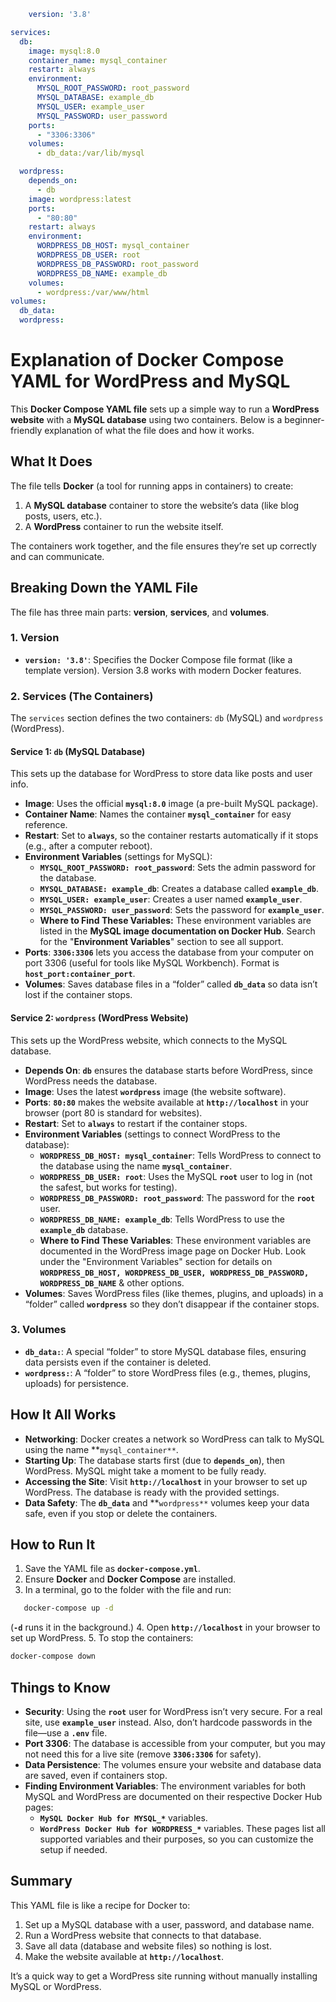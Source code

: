 <!-- @format -->

```yaml
    version: '3.8'

services:
  db:
    image: mysql:8.0
    container_name: mysql_container
    restart: always
    environment:
      MYSQL_ROOT_PASSWORD: root_password
      MYSQL_DATABASE: example_db
      MYSQL_USER: example_user
      MYSQL_PASSWORD: user_password
    ports:
      - "3306:3306"
    volumes:
      - db_data:/var/lib/mysql

  wordpress:
    depends_on:
      - db
    image: wordpress:latest
    ports:
      - "80:80"
    restart: always
    environment:
      WORDPRESS_DB_HOST: mysql_container
      WORDPRESS_DB_USER: root
      WORDPRESS_DB_PASSWORD: root_password
      WORDPRESS_DB_NAME: example_db
    volumes:
      - wordpress:/var/www/html
volumes:
  db_data:
  wordpress:
```

# Explanation of Docker Compose YAML for WordPress and MySQL

This **Docker Compose YAML file** sets up a simple way to run a **WordPress website** with a **MySQL database** using two containers. Below is a beginner-friendly explanation of what the file does and how it works.

## What It Does

The file tells **Docker** (a tool for running apps in containers) to create:

1. A **MySQL database** container to store the website’s data (like blog posts, users, etc.).
2. A **WordPress** container to run the website itself.

The containers work together, and the file ensures they’re set up correctly and can communicate.

## Breaking Down the YAML File

The file has three main parts: **version**, **services**, and **volumes**.

### 1. Version

- **`version: '3.8'`**: Specifies the Docker Compose file format (like a template version). Version 3.8 works with modern Docker features.

### 2. Services (The Containers)

The `services` section defines the two containers: `db` (MySQL) and `wordpress` (WordPress).

#### Service 1: `db` (MySQL Database)

This sets up the database for WordPress to store data like posts and user info.

- **Image**: Uses the official **`mysql:8.0`** image (a pre-built MySQL package).
- **Container Name**: Names the container **`mysql_container`** for easy reference.
- **Restart**: Set to **`always`**, so the container restarts automatically if it stops (e.g., after a computer reboot).
- **Environment Variables** (settings for MySQL):
  - **`MYSQL_ROOT_PASSWORD: root_password`**: Sets the admin password for the database.
  - **`MYSQL_DATABASE: example_db`**: Creates a database called **`example_db`**.
  - **`MYSQL_USER: example_user`**: Creates a user named **`example_user`**.
  - **`MYSQL_PASSWORD: user_password`**: Sets the password for **`example_user`**.
  - **Where to Find These Variables:** These environment variables are listed in the **MySQL image documentation on Docker Hub**. Search for the "**Environment Variables**" section to see all support.
- **Ports**: **`3306:3306`** lets you access the database from your computer on port 3306 (useful for tools like MySQL Workbench). Format is **`host_port:container_port`**.
- **Volumes**: Saves database files in a “folder” called **`db_data`** so data isn’t lost if the container stops.

#### Service 2: **`wordpress`** (WordPress Website)

This sets up the WordPress website, which connects to the MySQL database.

- **Depends On**: **`db`** ensures the database starts before WordPress, since WordPress needs the database.
- **Image**: Uses the latest **`wordpress`** image (the website software).
- **Ports**: **`80:80`** makes the website available at **`http://localhost`** in your browser (port 80 is standard for websites).
- **Restart**: Set to **`always`** to restart if the container stops.
- **Environment Variables** (settings to connect WordPress to the database):
  - **`WORDPRESS_DB_HOST: mysql_container`**: Tells WordPress to connect to the database using the name **`mysql_container`**.
  - **`WORDPRESS_DB_USER: root`**: Uses the MySQL **`root`** user to log in (not the safest, but works for testing).
  - **`WORDPRESS_DB_PASSWORD: root_password`**: The password for the **`root`** user.
  - **`WORDPRESS_DB_NAME: example_db`**: Tells WordPress to use the **`example_db`** database.
  - **Where to Find These Variables**: These environment variables are documented in the WordPress image page on Docker Hub. Look under the "Environment Variables" section for details on **`WORDPRESS_DB_HOST, WORDPRESS_DB_USER, WORDPRESS_DB_PASSWORD, WORDPRESS_DB_NAME`** & other options.
- **Volumes**: Saves WordPress files (like themes, plugins, and uploads) in a “folder” called **`wordpress`** so they don’t disappear if the container stops.

### 3. Volumes

- **`db_data:`**: A special “folder” to store MySQL database files, ensuring data persists even if the container is deleted.
- **`wordpress:`**: A “folder” to store WordPress files (e.g., themes, plugins, uploads) for persistence.

## How It All Works

- **Networking**: Docker creates a network so WordPress can talk to MySQL using the name **`mysql_container**`.
- **Starting Up**: The database starts first (due to **`depends_on`**), then WordPress. MySQL might take a moment to be fully ready.
- **Accessing the Site**: Visit **`http://localhost`** in your browser to set up WordPress. The database is ready with the provided settings.
- **Data Safety**: The **`db_data`** and **`wordpress**` volumes keep your data safe, even if you stop or delete the containers.

## How to Run It

1. Save the YAML file as **`docker-compose.yml`**.
2. Ensure **Docker** and **Docker Compose** are installed.
3. In a terminal, go to the folder with the file and run:

```bash
   docker-compose up -d
```

(**`-d`** runs it in the background.) 4. Open **`http://localhost`** in your browser to set up WordPress. 5. To stop the containers:

```bash
docker-compose down
```

## Things to Know

- **Security**: Using the **`root`** user for WordPress isn’t very secure. For a real site, use **`example_user`** instead. Also, don’t hardcode passwords in the file—use a **`.env`** file.
- **Port 3306**: The database is accessible from your computer, but you may not need this for a live site (remove **`3306:3306`** for safety).
- **Data Persistence**: The volumes ensure your website and database data are saved, even if containers stop.
- **Finding Environment Variables**: The environment variables for both MySQL and WordPress are documented on their respective Docker Hub pages:
  - **`MySQL Docker Hub for MYSQL_*`** variables.
  - **`WordPress Docker Hub for WORDPRESS_*`** variables. These pages list all supported variables and their purposes, so you can customize the setup if needed.

## Summary

This YAML file is like a recipe for Docker to:

1. Set up a MySQL database with a user, password, and database name.
2. Run a WordPress website that connects to that database.
3. Save all data (database and website files) so nothing is lost.
4. Make the website available at **`http://localhost`**.

It’s a quick way to get a WordPress site running without manually installing MySQL or WordPress.
